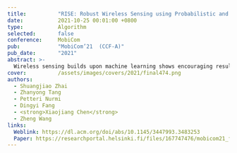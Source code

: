 ```yaml
---
title:          "RISE: Robust Wireless Sensing using Probabilistic and Statistical Assessments"
date:           2021-10-25 00:01:00 +0800
type:           Algorithm
selected:       false
conference:     MobiCom
pub:            "MobiCom’21  (CCF-A)"
pub_date:       "2021"
abstract: >-
  Wireless sensing builds upon machine learning shows encouraging results. However, adopting wireless sensing as a large-scale solution remains challenging as experiences from deployments have shown the performance of a machine-learned model to suffer when there are changes in the environment, e.g., when furniture is moved or when other objects are added or removed from the environment. We present Rise, a novel solution for enhancing the robustness and performance of learning-based wireless sensing techniques against such changes during a deployment. Rise combines probability and statistical assessments together with anomaly detection to identify samples that are likely to be misclassified and uses feedback on these samples to update a deployed wireless sensing model. We validate Rise through extensive empirical benchmarks by considering 11 representative sensing methods covering a broad range of wireless sensing tasks. Our results show that Rise can identify 92.3% of misclassifications on average. We showcase how Rise can be combined with incremental learning to help wireless sensing models retain their performance against dynamic changes in the operating environment to reduce the maintenance cost, paving the way for learning-based wireless sensing to become capable of supporting long-term monitoring in complex everyday environments. 
cover:          /assets/images/covers/2021/final474.png
authors:
  - Shuangjiao Zhai
  - Zhanyong Tang
  - Petteri Nurmi
  - Dingyi Fang
  - <strong>Xiaojiang Chen</strong>
  - Zheng Wang
links:
  Weblink: https://dl.acm.org/doi/abs/10.1145/3447993.3483253
  Paper: https://researchportal.helsinki.fi/files/167747476/mobicom21_final474_1_.pdf
---
```


